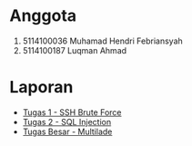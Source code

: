 # Anggota
1. 5114100036 Muhamad Hendri Febriansyah 		
2. 5114100187 Luqman Ahmad 					

# Laporan
- [Tugas 1 - SSH Brute Force](https://github.com/luqmanahmads/laporan-pksj/blob/master/Laporan_Tugas_1/README.md)
- [Tugas 2 - SQL Injection](https://github.com/luqmanahmads/laporan-pksj/blob/master/Laporan_Tugas_2/README.md)
- [Tugas Besar - Multilade](https://github.com/luqmanahmads/laporan-pksj/tree/master/Laporan_Tugas_Besar/README.md)